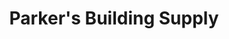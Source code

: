 ---
title: "Parker's Building Supply"
url: /glade-valley/parkers-building-supply/
shop: Eisenwaren
---